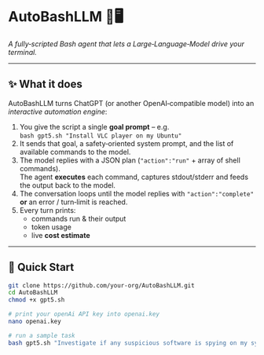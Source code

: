 # AutoBashLLM 🤖🖥️  
*A fully‑scripted Bash agent that lets a Large‑Language‑Model drive your terminal.*

---

## ✨ What it does
AutoBashLLM turns ChatGPT (or another OpenAI‑compatible model) into an *interactive automation engine*:

1. You give the script a single **goal prompt** – e.g.  
   `bash gpt5.sh "Install VLC player on my Ubuntu"`
2. It sends that goal, a safety‑oriented system prompt, and the list of
   available commands to the model.
3. The model replies with a JSON plan (`"action":"run"` + array of shell
   commands).  
   The agent **executes** each command, captures stdout/stderr and feeds the
   output back to the model.
4. The conversation loops until the model replies with
   `"action":"complete"` **or** an error / turn‑limit is reached.
5. Every turn prints:
   * commands run & their output  
   * token usage  
   * live **cost estimate**

---

## 🚀 Quick Start

```bash
git clone https://github.com/your‑org/AutoBashLLM.git
cd AutoBashLLM
chmod +x gpt5.sh

# print your openAi API key into openai.key
nano openai.key

# run a sample task
bash gpt5.sh "Investigate if any suspicious software is spying on my system"
